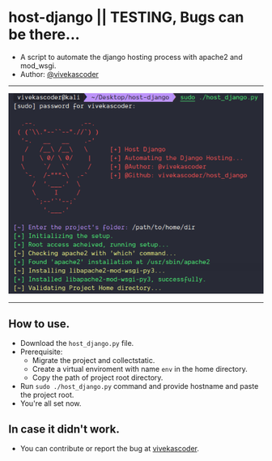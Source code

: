 # host-django || TESTING, Bugs can be there...
- A script to automate the django hosting process with apache2 and mod_wsgi.
- Author: [@vivekascoder](https://instagram.com/vivekascoder/)

----

![ScreenShot](assets/host.png)

----

## How to use.
- Download the `host_django.py` file.
- Prerequisite:
  - Migrate the project and collectstatic.
  - Create a virtual enviroment with name `env` in the home directory.
  - Copy the path of project root directory.
- Run `sudo ./host_django.py` command and provide hostname and paste the project root.
- You're all set now.

## In case it didn't work.
- You can contribute or report the bug at [vivekascoder](mailto:vivekascoder@gmail.com).